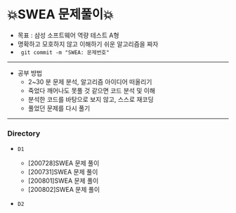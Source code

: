 # 💥SWEA 문제풀이💥

* 목표 : 삼성 소프트웨어 역량 테스트 A형
* 명확하고 모호하지 않고 이해하기 쉬운 알고리즘을 짜자 
* ``` git commit -m "SWEA: 문제번호"```

---

- 공부 방법
  - 2~30 분 문제 분석, 알고리즘 아이디어 떠올리기
  - 죽었다 깨어나도 못풀 것 같으면 코드 분석 및 이해
  - 분석한 코드를 바탕으로 보지 않고, 스스로 재코딩
  - 풀었던 문제를 다시 풀기

-----

### Directory

- `D1`
  - [200728]SWEA 문제 풀이
  - [200731]SWEA 문제 풀이
  - [200801]SWEA 문제 풀이
  - [200802]SWEA 문제 풀이

- `D2`


  
